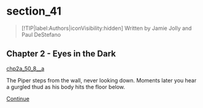 
# section_41

>[!TIP|label:Authors|iconVisibility:hidden]
>Written by Jamie Jolly and Paul DeStefano

## Chapter 2 - Eyes in the Dark

[chp2a_50_8__a](../../decomp/app/src/main/res/raw/chp2a_50_8__a.mp3 ':include :type=audio')

The Piper steps from the wall, never looking down. Moments later you hear a gurgled thud as his body hits the floor below.

[Continue](output/chapter2/section_86.md)


